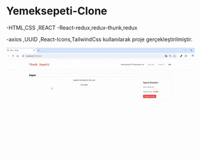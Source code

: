 # Yemeksepeti-Clone

-HTML,CSS ,REACT
-React-redux,redux-thunk,redux

-axios ,UUID ,React-Icons,TailwindCss kullanılarak proje gerçekleştirilmiştir.

<img src="screen.gif"/>
